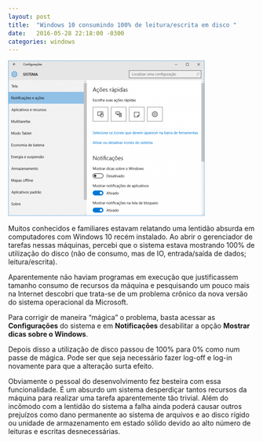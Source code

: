 ```yaml
---
layout: post
title:  "Windows 10 consumindo 100% de leitura/escrita em disco "
date:   2016-05-28 22:18:00 -0300
categories: windows
---
```

![Windows](/assets/images/2016-05-28-windows.png)

Muitos conhecidos e familiares estavam relatando uma lentidão absurda em computadores com Windows 10 recém instalado. Ao abrir o gerenciador de tarefas nessas máquinas, percebi que o sistema estava mostrando 100% de utilização do disco (não de consumo, mas de IO, entrada/saída de dados; leitura/escrita).

Aparentemente não haviam programas em execução que justificassem tamanho consumo de recursos da máquina e pesquisando um pouco mais na Internet descobri que trata-se de um problema crônico da nova versão do sistema operacional da Microsoft.

Para corrigir de maneira “mágica” o problema, basta acessar as **Configurações** do sistema e em **Notificações** desabilitar a opção **Mostrar dicas sobre o Windows**.

Depois disso a utilização de disco passou de 100% para 0% como num passe de mágica. Pode ser que seja necessário fazer log-off e log-in novamente para que a alteração surta efeito.

Obviamente o pessoal do desenvolvimento fez besteira com essa funcionalidade. É um absurdo um sistema desperdiçar tantos recursos da máquina para realizar uma tarefa aparentemente tão trivial. Além do incômodo com a lentidão do sistema a falha ainda poderá causar outros prejuízos como dano permanente ao sistema de arquivos e ao disco rígido ou unidade de armazenamento em estado sólido devido ao alto número de leituras e escritas desnecessárias.
